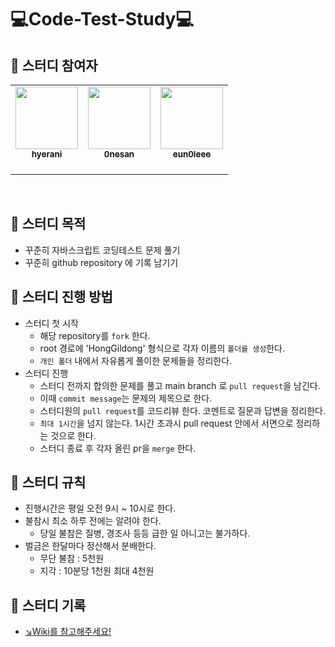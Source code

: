 # 💻Code-Test-Study💻

## 🥑 스터디 참여자

<table>
  <tr>
    <td align="center">
      <a href="https://github.com/hyerani">
        <img src="https://avatars.githubusercontent.com/u/113823957?v=4" width="100px;" alt=""/>
        <br/>
        <sub>
          <b>hyerani</b><br/>
        </sub>
      </a><br />
    </td>
    <td align="center">
      <a href="https://github.com/0nesan">
        <img src="https://avatars.githubusercontent.com/u/76930602?v=4" width="100px;" alt=""/>
        <br />
        <sub>
          <b>0nesan</b><br>
        </sub>
      </a><br/>
    </td>
    <td align="center">
      <a href="https://github.com/eun0leee">
        <img src="https://avatars.githubusercontent.com/u/90189513?v=4" width="100px;" alt=""/>
        <br />
        <sub>
          <b>eun0leee</b><br>
        </sub>
      </a><br/>
    </td>
</table><br/>

## 🥑 스터디 목적

- 꾸준히 자바스크립트 코딩테스트 문제 풀기
- 꾸준히 github repository 에 기록 남기기

## 🥑 스터디 진행 방법

- 스터디 첫 시작
  - 해당 repository를 `fork` 한다.
  - root 경로에 'HongGildong' 형식으로 각자 이름의 `폴더를 생성`한다.
  - `개인 폴더` 내에서 자유롭게 풀이한 문제들을 정리한다.
- 스터디 진행
  - 스터디 전까지 합의한 문제를 풀고 main branch 로 `pull request`을 남긴다.
  - 이때 `commit message`는 문제의 제목으로 한다.
  - 스터디원의 `pull request`를 코드리뷰 한다. 코멘트로 질문과 답변을 정리한다.
  - `최대 1시간`을 넘지 않는다. 1시간 초과시 pull request 안에서 서면으로 정리하는 것으로 한다.
  - 스터디 종료 후 각자 올린 pr을 `merge` 한다.

## 🥑 스터디 규칙

- 진행시간은 평일 오전 9시 ~ 10시로 한다.
- 불참시 최소 하루 전에는 알려야 한다.
  - 당일 불참은 질병, 경조사 등등 급한 일 아니고는 불가하다.
- 벌금은 한달마다 정산해서 분배한다.
  - 무단 불참 : 5천원
  - 지각 : 10분당 1천원 최대 4천원

## 🥑 스터디 기록

- [↘️Wiki를 참고해주세요!](https://github.com/Avocado-StudyGroup/Code-Test-Study/wiki)
